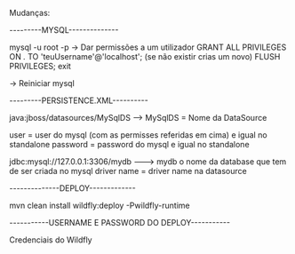 Mudanças:

---------MYSQL--------------

mysql -u root -p
-> Dar permissões a um utilizador 
GRANT ALL PRIVILEGES ON *.* TO 'teuUsername'@'localhost'; (se não existir crias um novo)
FLUSH PRIVILEGES;
exit

-> Reiniciar mysql


---------PERSISTENCE.XML----------

java:jboss/datasources/MySqlDS --> MySqlDS = Nome da DataSource

user = user do mysql (com as permisses referidas em cima) e igual no standalone
password = password do mysql e igual no standalone

jdbc:mysql://127.0.0.1:3306/mydb ---> mydb  o nome da database que tem de ser criada no mysql
driver name = driver name na datasource


--------------DEPLOY-------------

mvn clean install wildfly:deploy -Pwildfly-runtime


-----------USERNAME E PASSWORD DO DEPLOY-----------

Credenciais do Wildfly
